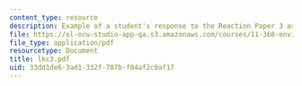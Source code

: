 ```yaml
---
content_type: resource
description: Example of a student's response to the Reaction Paper 3 assignment.
file: https://ol-ocw-studio-app-qa.s3.amazonaws.com/courses/11-368-environmental-justice-fall-2004/33dd1de63ad1332f707bf04af2c0af17_lkc3.pdf
file_type: application/pdf
resourcetype: Document
title: lkc3.pdf
uid: 33dd1de6-3ad1-332f-707b-f04af2c0af17
---
```

